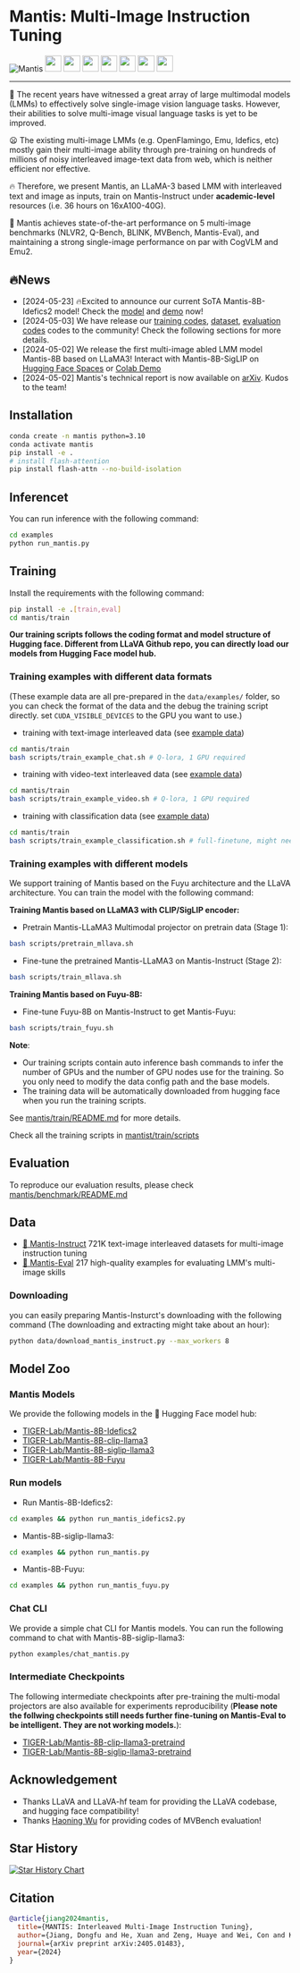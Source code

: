 # Mantis: Multi-Image Instruction Tuning

![Mantis](./docs/assets/images/radar_chart.png)
<a target="_blank" href="https://arxiv.org/abs/2405.01483">
<img style="height:22pt" src="https://img.shields.io/badge/-Paper-black?style=flat&logo=arxiv"></a>
<a target="_blank" href="https://github.com/TIGER-AI-Lab/Mantis">
<img style="height:22pt" src="https://img.shields.io/badge/-Code-green?style=flat&logo=github"></a>
<a target="_blank" href="https://tiger-ai-lab.github.io/Mantis/">
<img style="height:22pt" src="https://img.shields.io/badge/-🌐%20Website-red?style=flat"></a>
<a target="_blank" href="https://huggingface.co/datasets/TIGER-Lab/Mantis-Instruct">
<img style="height:22pt" src="https://img.shields.io/badge/-🤗%20Dataset-red?style=flat"></a>
<a target="_blank" href="https://huggingface.co/spaces/TIGER-Lab/Mantis">
<img style="height:22pt" src="https://img.shields.io/badge/-🤗%20Demo-red?style=flat"></a> 
<a target="_blank" href="https://huggingface.co/collections/TIGER-Lab/mantis-6619b0834594c878cdb1d6e4">
<img style="height:22pt" src="https://img.shields.io/badge/-🤗%20Models-red?style=flat"></a>
<a target="_blank" href="https://twitter.com/DongfuJiang/status/1786552974598078677">
<img style="height:22pt" src="https://img.shields.io/badge/-Tweet-blue?style=flat&logo=twitter"></a>
<br>

---

🤔 The recent years have witnessed a great array of large multimodal models (LMMs) to effectively solve single-image vision language tasks. However, their abilities to solve multi-image visual language tasks is yet to be improved.

😦 The existing multi-image LMMs (e.g. OpenFlamingo, Emu, Idefics, etc) mostly gain their multi-image ability through pre-training on hundreds of millions of noisy interleaved image-text data from web, which is neither efficient nor effective.

🔥 Therefore, we present Mantis, an LLaMA-3 based LMM with interleaved text and image as inputs, train on Mantis-Instruct under **academic-level** resources (i.e. 36 hours on 16xA100-40G). 

🚀 Mantis achieves state-of-the-art performance on 5 multi-image benchmarks (NLVR2, Q-Bench, BLINK, MVBench, Mantis-Eval), and maintaining a strong single-image performance on par with CogVLM and Emu2.

## 🔥News
- [2024-05-23] 🔥Excited to announce our current SoTA Mantis-8B-Idefics2 model! Check the [model](https://huggingface.co/TIGER-Lab/Mantis-8B-Idefics2) and [demo](https://huggingface.co/spaces/TIGER-Lab/Mantis) now!
- [2024-05-03] We have release our [training codes](./mantis/train/README.md), [dataset](https://huggingface.co/datasets/TIGER-Lab/Mantis-Instruct), [evaluation codes](./mantis/benchmark/README.md) codes to the community! Check the following sections for more details.
- [2024-05-02] We release the first multi-image abled LMM model Mantis-8B based on LLaMA3! Interact with Mantis-8B-SigLIP on [Hugging Face Spaces](https://huggingface.co/spaces/TIGER-Lab/Mantis) or [Colab Demo](./examples/run_mantis.py)
- [2024-05-02] Mantis's technical report is now available on [arXiv](https://arxiv.org/abs/2405.01483). Kudos to the team!

## Installation
```bash
conda create -n mantis python=3.10
conda activate mantis
pip install -e .
# install flash-attention
pip install flash-attn --no-build-isolation
```
## Inferencet

You can run inference with the following command:
```bash
cd examples
python run_mantis.py
```

## Training
Install the requirements with the following command:
```bash
pip install -e .[train,eval]
cd mantis/train
```

**Our training scripts follows the coding format and model structure of Hugging face. Different from LLaVA Github repo, you can directly load our models from Hugging Face model hub.**

### Training examples with different data formats
(These example data are all pre-prepared in the `data/examples/` folder, so you can check the format of the data and the debug the training script directly. set `CUDA_VISIBLE_DEVICES` to the GPU you want to use.)
- training with text-image interleaved data (see [example data](./data/examples/chat/train.json))
```bash
cd mantis/train
bash scripts/train_example_chat.sh # Q-lora, 1 GPU required
```
- training with video-text interleaved data (see [example data](./data/examples/chat_video/train.json))
```bash
cd mantis/train
bash scripts/train_example_video.sh # Q-lora, 1 GPU required
```

- training with classification data (see [example data](./data/examples/classification/train.json))
```bash
cd mantis/train
bash scripts/train_example_classification.sh # full-finetune, might need 8 GPUs or more
```

### Training examples with different models
We support training of Mantis based on the Fuyu architecture and the LLaVA architecture. You can train the model with the following command:

**Training Mantis based on LLaMA3 with CLIP/SigLIP encoder:**
- Pretrain Mantis-LLaMA3 Multimodal projector on pretrain data (Stage 1):
```bash
bash scripts/pretrain_mllava.sh
```

- Fine-tune the pretrained Mantis-LLaMA3 on Mantis-Instruct (Stage 2):
```bash
bash scripts/train_mllava.sh
```

**Training Mantis based on Fuyu-8B:**
- Fine-tune Fuyu-8B on Mantis-Instruct to get Mantis-Fuyu:
```bash
bash scripts/train_fuyu.sh
```

**Note**: 
- Our training scripts contain auto inference bash commands to infer the number of GPUs and the number of GPU nodes use for the training. So you only need to modify the data config path and the base models.
- The training data will be automatically downloaded from hugging face when you run the training scripts.

See [mantis/train/README.md](./mantis/train/README.md) for more details. 

Check all the training scripts in [mantist/train/scripts](./mantis/train/scripts)

## Evaluation
To reproduce our evaluation results, please check [mantis/benchmark/README.md](./mantis/benchmark/README.md)

## Data
- [🤗 Mantis-Instruct](https://huggingface.co/datasets/TIGER-Lab/Mantis-Instruct) 721K text-image interleaved datasets for multi-image instruction tuning
- [🤗 Mantis-Eval](https://huggingface.co/datasets/TIGER-Lab/Mantis-Eval) 217 high-quality examples for evaluating LMM's multi-image skills

### Downloading
you can easily preparing Mantis-Insturct's downloading with the following command (The downloading and extracting might take about an hour):
```bash
python data/download_mantis_instruct.py --max_workers 8
```

## Model Zoo

### Mantis Models
We provide the following models in the 🤗 Hugging Face model hub:
- [TIGER-Lab/Mantis-8B-Idefics2](https://huggingface.co/TIGER-Lab/Mantis-8B-Idefics2)
- [TIGER-Lab/Mantis-8B-clip-llama3](https://huggingface.co/TIGER-Lab/Mantis-8B-clip-llama3)
- [TIGER-Lab/Mantis-8B-siglip-llama3](https://huggingface.co/TIGER-Lab/Mantis-8B-siglip-llama3)
- [TIGER-Lab/Mantis-8B-Fuyu](https://huggingface.co/TIGER-Lab/Mantis-8B-Fuyu)

### Run models

- Run Mantis-8B-Idefics2:
```bash
cd examples && python run_mantis_idefics2.py
```

- Mantis-8B-siglip-llama3:
```bash
cd examples && python run_mantis.py
```
- Mantis-8B-Fuyu:
```bash
cd examples && python run_mantis_fuyu.py
```

### Chat CLI
We provide a simple chat CLI for Mantis models. You can run the following command to chat with Mantis-8B-siglip-llama3:
```bash
python examples/chat_mantis.py
```

### Intermediate Checkpoints
The following intermediate checkpoints after pre-training the multi-modal projectors are also available for experiments reproducibility (**Please note the follwing checkpoints still needs further fine-tuning on Mantis-Eval to be intelligent. They are not working models.**):
- [TIGER-Lab/Mantis-8B-clip-llama3-pretraind](https://huggingface.co/TIGER-Lab/Mantis-8B-clip-llama3-pretraind)
- [TIGER-Lab/Mantis-8B-siglip-llama3-pretraind](https://huggingface.co/TIGER-Lab/Mantis-8B-siglip-llama3-pretraind)



## Acknowledgement
- Thanks LLaVA and LLaVA-hf team for providing the LLaVA codebase, and hugging face compatibility!
- Thanks [Haoning Wu](https://teowu.github.io/) for providing codes of MVBench evaluation!


## Star History

[![Star History Chart](https://api.star-history.com/svg?repos=TIGER-AI-Lab/Mantis&type=Date)](https://star-history.com/#TIGER-AI-Lab/Mantis&Date)

## Citation
```bibtex
@article{jiang2024mantis,
  title={MANTIS: Interleaved Multi-Image Instruction Tuning},
  author={Jiang, Dongfu and He, Xuan and Zeng, Huaye and Wei, Con and Ku, Max and Liu, Qian and Chen, Wenhu},
  journal={arXiv preprint arXiv:2405.01483},
  year={2024}
}
```